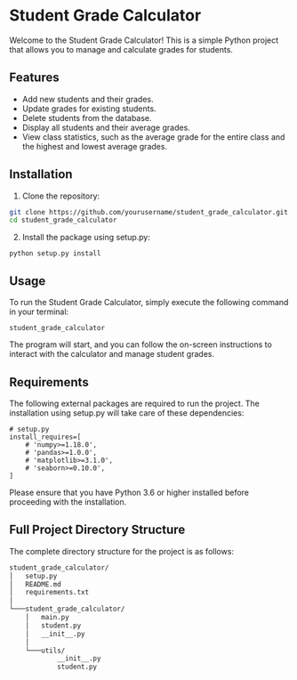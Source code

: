 # Student Grade Calculator

Welcome to the Student Grade Calculator! This is a simple Python project that allows you to manage and calculate grades for students.

## Features

- Add new students and their grades.
- Update grades for existing students.
- Delete students from the database.
- Display all students and their average grades.
- View class statistics, such as the average grade for the entire class and the highest and lowest average grades.

## Installation

1. Clone the repository:

```bash
git clone https://github.com/yourusername/student_grade_calculator.git
cd student_grade_calculator
```

2. Install the package using setup.py:
```commandline
python setup.py install
```

## Usage
To run the Student Grade Calculator, simply execute the following command in your terminal:
```
student_grade_calculator
```

The program will start, and you can follow the on-screen instructions to interact with the calculator and manage student grades.

## Requirements
The following external packages are required to run the project. The installation using setup.py will take care of these dependencies:
```doctest
# setup.py
install_requires=[
    # 'numpy>=1.18.0',
    # 'pandas>=1.0.0',
    # 'matplotlib>=3.1.0',
    # 'seaborn>=0.10.0',
]
```

Please ensure that you have Python 3.6 or higher installed before proceeding with the installation.

## Full Project Directory Structure
The complete directory structure for the project is as follows:
```markdown
student_grade_calculator/
│   setup.py
│   README.md
│   requirements.txt
│
└───student_grade_calculator/
    │   main.py
    │   student.py
    │   __init__.py
    │
    └───utils/
            __init__.py
            student.py

```